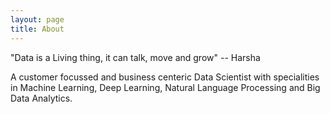 ```yaml
---
layout: page
title: About
---
```

"Data is a Living thing, it can talk, move and grow" -- Harsha

<p>A customer focussed and business centeric Data Scientist with specialities in Machine Learning, Deep Learning, Natural Language Processing and Big Data Analytics. </p>

